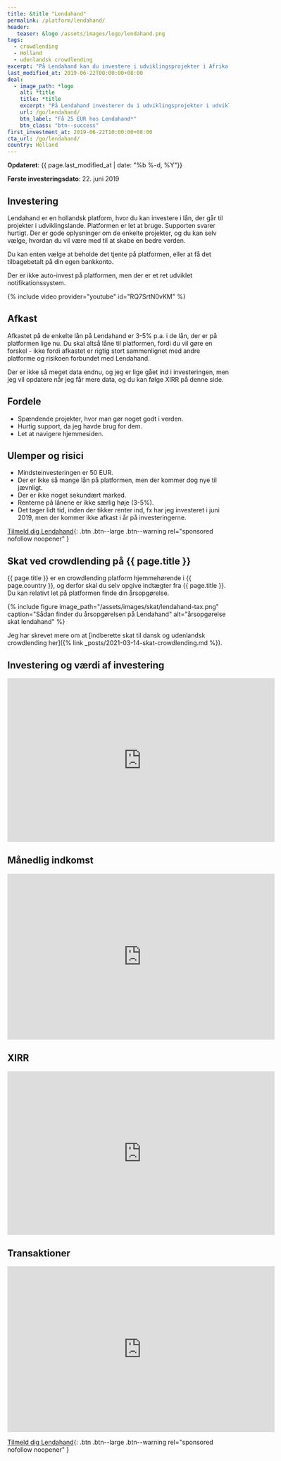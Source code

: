 ```yaml
---
title: &title "Lendahand"
permalink: /platform/lendahand/
header:
   teaser: &logo /assets/images/logo/lendahand.png
tags:
  - crowdlending
  - Holland
  - udenlandsk crowdlending
excerpt: "På Lendahand kan du investere i udviklingsprojekter i Afrika og Mongoliet. Opererer fra Holland."
last_modified_at: 2019-06-22T00:00:00+08:00
deal:
  - image_path: *logo
    alt: *title
    title: *title
    excerpt: "På Lendahand investerer du i udviklingsprojekter i udviklingslande. Du får 25 EUR ved oprettelsen."
    url: /go/lendahand/
    btn_label: "Få 25 EUR hos Lendahand*"
    btn_class: "btn--success"
first_investment_at: 2019-06-22T10:00:00+08:00
cta_url: /go/lendahand/
country: Holland
---
```


**Opdateret**: {{ page.last_modified_at | date: "%b %-d, %Y"}}

**Første investeringsdato**: 22. juni 2019

## Investering

Lendahand er en hollandsk platform, hvor du kan investere i lån, der går til projekter i udviklingslande. Platformen er let at bruge. Supporten svarer hurtigt. Der er gode oplysninger om de enkelte projekter, og du kan selv vælge, hvordan du vil være med til at skabe en bedre verden.

Du kan enten vælge at beholde det tjente på platformen, eller at få det tilbagebetalt på din egen bankkonto.

Der er ikke auto-invest på platformen, men der er et ret udviklet notifikationssystem.

{% include video provider="youtube" id="RQ7SrtN0vKM" %}

## Afkast

Afkastet på de enkelte lån på Lendahand er 3-5% p.a. i de lån, der er på platformen lige nu. Du skal altså låne til platformen, fordi du vil gøre en forskel - ikke fordi afkastet er rigtig stort sammenlignet med andre platforme og risikoen forbundet med Lendahand.

Der er ikke så meget data endnu, og jeg er lige gået ind i investeringen, men jeg vil opdatere når jeg får mere data, og du kan følge XIRR på denne side.

## Fordele

- Spændende projekter, hvor man gør noget godt i verden.
- Hurtig support, da jeg havde brug for dem.
- Let at navigere hjemmesiden.

## Ulemper og risici

- Mindsteinvesteringen er 50 EUR.
- Der er ikke så mange lån på platformen, men der kommer dog nye til jævnligt.
- Der er ikke noget sekundært marked.
- Renterne på lånene er ikke særlig høje (3-5%).
- Det tager lidt tid, inden der tikker renter ind, fx har jeg investeret i juni 2019, men der kommer ikke afkast i år på investeringerne.

[Tilmeld dig Lendahand](/go/lendahand/){: .btn .btn--large .btn--warning rel="sponsored nofollow noopener" }

## Skat ved crowdlending på {{ page.title }}

{{ page.title }} er en crowdlending platform hjemmehørende i {{ page.country }}, og derfor skal du selv opgive indtægter fra {{ page.title }}. Du kan relativt let på platformen finde din årsopgørelse.

{% include figure image_path="/assets/images/skat/lendahand-tax.png" caption="Sådan finder du årsopgørelsen på Lendahand" alt="årsopgørelse skat lendahand" %}

Jeg har skrevet mere om at [indberette skat til dansk og udenlandsk crowdlending her]({% link _posts/2021-03-14-skat-crowdlending.md %}).

## Investering og værdi af investering

<iframe width="607" height="371" seamless frameborder="0" scrolling="no" src="https://docs.google.com/spreadsheets/d/e/2PACX-1vQKZZbdj1cM5A4yCXjtjhxowXHoMhioXI-OR-mEPmmGgqQhcSr250VUM8SGVvRkWZziWUYleizmqAC2/pubchart?oid=1590311830&amp;format=image"></iframe>

## Månedlig indkomst

<iframe width="607" height="376" seamless frameborder="0" scrolling="no" src="https://docs.google.com/spreadsheets/d/e/2PACX-1vQKZZbdj1cM5A4yCXjtjhxowXHoMhioXI-OR-mEPmmGgqQhcSr250VUM8SGVvRkWZziWUYleizmqAC2/pubchart?oid=771503161&amp;format=image"></iframe>

## XIRR

<iframe width="607" height="371" seamless frameborder="0" scrolling="no" src="https://docs.google.com/spreadsheets/d/e/2PACX-1vQKZZbdj1cM5A4yCXjtjhxowXHoMhioXI-OR-mEPmmGgqQhcSr250VUM8SGVvRkWZziWUYleizmqAC2/pubchart?oid=1673763695&amp;format=image"></iframe>

## Transaktioner

<iframe width="607" height="376" seamless frameborder="0" scrolling="no" src="https://docs.google.com/spreadsheets/d/e/2PACX-1vQKZZbdj1cM5A4yCXjtjhxowXHoMhioXI-OR-mEPmmGgqQhcSr250VUM8SGVvRkWZziWUYleizmqAC2/pubchart?oid=1985184428&amp;format=image"></iframe>

[Tilmeld dig Lendahand](/go/lendahand/){: .btn .btn--large .btn--warning rel="sponsored nofollow noopener" }
